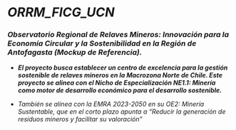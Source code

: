 # **_ORRM_FICG_UCN_**

### **_Observatorio Regional de Relaves Mineros: Innovación para la Economía Circular y la Sostenibilidad en la Región de Antofagasta (Mockup de Referencia)._**

- **_El proyecto busca establecer un centro de excelencia para la gestión sostenible de relaves mineros en la Macrozona Norte de Chile. Este proyecto se alinea con el Nicho de Especialización NE1.1: Minería como motor de desarrollo económico para el desarrollo sostenible._**

- _También se alinea con la EMRA 2023-2050 en su OE2: Minería Sustentable, que en el corto plazo apunta a “Reducir la generación de residuos mineros y facilitar su valoración”_

